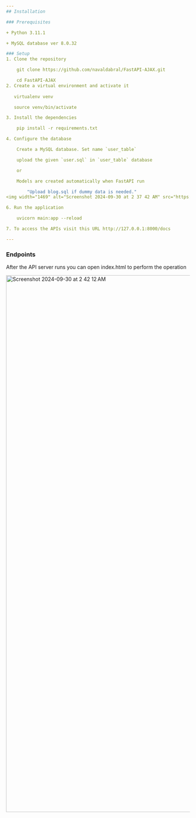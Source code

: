 ```yaml
---
## Installation

### Prerequisites

+ Python 3.11.1

+ MySQL database ver 8.0.32

### Setup
1. Clone the repository

    git clone https://github.com/navaldabral/FastAPI-AJAX.git

    cd FastAPI-AJAX
2. Create a virtual environment and activate it
   
   virtualenv venv

   source venv/bin/activate

3. Install the dependencies

    pip install -r requirements.txt

4. Configure the database

    Create a MySQL database. Set name `user_table`

    upload the given `user.sql` in `user_table` database

    or

    Models are created automatically when FastAPI run

        "Upload blog.sql if dummy data is needed."
<img width="1469" alt="Screenshot 2024-09-30 at 2 37 42 AM" src="https://github.com/user-attachments/assets/89ced9cf-946b-4aac-bc47-9827bf6f6f8d">

6. Run the application

    uvicorn main:app --reload

7. To access the APIs visit this URL http://127.0.0.1:8000/docs

---
```


### Endpoints

After the API server runs you can open index.html to perform the operation

<img width="1468" alt="Screenshot 2024-09-30 at 2 42 12 AM" src="https://github.com/user-attachments/assets/d5afe197-ef77-47bb-9df5-3a751017e07e">

